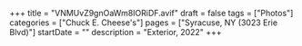 +++
title = "VNMUvZ9gnOaWm8IORiDF.avif"
draft = false
tags = ["Photos"]
categories = ["Chuck E. Cheese's"]
pages = ["Syracuse, NY (3023 Erie Blvd)"]
startDate = ""
description = "Exterior, 2022"
+++
